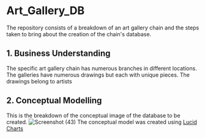 # Art_Gallery_DB

The repository consists of a breakdown of an art gallery chain and the steps taken to bring about the creation of the chain's database.

## 1. Business Understanding
The specific art gallery chain has numerous branches in different locations.
The galleries have numerous drawings but each with unique pieces.
The drawings belong to artists 

## 2. Conceptual Modelling
This is the breakdown of the conceptual image of the database to be created.
![Screenshot (43)](https://github.com/gykunju/Art_Gallery_DB/assets/126544062/0eea1b3d-b804-4962-8dc0-4908f3fef7cc)
The conceptual model was created using [Lucid Charts](https://www.lucidchart.com/pages?gad_source=1&km_CPC_AdGroupID=60168114191&km_CPC_AdPosition=&km_CPC_CampaignId=1484560207&km_CPC_Country=1009824&km_CPC_Creative=442433234363&km_CPC_Device=c&km_CPC_ExtensionID=&km_CPC_Keyword=lucid%20charts&km_CPC_MatchType=e&km_CPC_Network=g&km_CPC_TargetID=kwd-64262996435&km_CPC_placement=&km_CPC_target=&utm_campaign=_chart_en_tier3_mixed_search_brand_exact_&utm_medium=cpc&utm_source=google&_gl=1*1bpom2q*_up*MQ..&gclid=Cj0KCQjwsPCyBhD4ARIsAPaaRf1XhhF-TKnLkMRnThY1lZ_0MqlJt1I96ShsFkrMzoVYve6c-GJzmvYaAr-yEALw_wcB)
